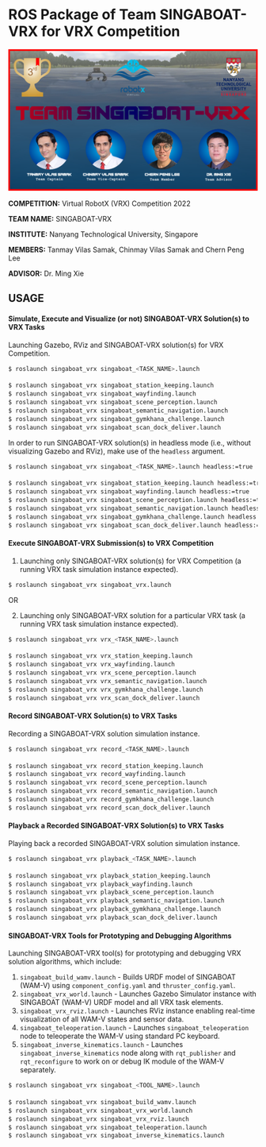 # ROS Package of Team SINGABOAT-VRX for VRX Competition

<img src="https://github.com/Tinker-Twins/SINGABOAT-VRX/blob/main/media/PNG/Team.png" width="1080">

**COMPETITION:** Virtual RobotX (VRX) Competition 2022

**TEAM NAME:** SINGABOAT-VRX

**INSTITUTE:** Nanyang Technological University, Singapore

**MEMBERS:** Tanmay Vilas Samak, Chinmay Vilas Samak and Chern Peng Lee

**ADVISOR:** Dr. Ming Xie

## USAGE

#### Simulate, Execute and Visualize (or not) SINGABOAT-VRX Solution(s) to VRX Tasks

Launching Gazebo, RViz and SINGABOAT-VRX solution(s) for VRX Competition.
```bash
$ roslaunch singaboat_vrx singaboat_<TASK_NAME>.launch

$ roslaunch singaboat_vrx singaboat_station_keeping.launch
$ roslaunch singaboat_vrx singaboat_wayfinding.launch
$ roslaunch singaboat_vrx singaboat_scene_perception.launch
$ roslaunch singaboat_vrx singaboat_semantic_navigation.launch
$ roslaunch singaboat_vrx singaboat_gymkhana_challenge.launch
$ roslaunch singaboat_vrx singaboat_scan_dock_deliver.launch
```

In order to run SINGABOAT-VRX solution(s) in headless mode (i.e., without visualizing Gazebo and RViz), make use of the `headless` argument.
```bash
$ roslaunch singaboat_vrx singaboat_<TASK_NAME>.launch headless:=true

$ roslaunch singaboat_vrx singaboat_station_keeping.launch headless:=true
$ roslaunch singaboat_vrx singaboat_wayfinding.launch headless:=true
$ roslaunch singaboat_vrx singaboat_scene_perception.launch headless:=true
$ roslaunch singaboat_vrx singaboat_semantic_navigation.launch headless:=true
$ roslaunch singaboat_vrx singaboat_gymkhana_challenge.launch headless:=true
$ roslaunch singaboat_vrx singaboat_scan_dock_deliver.launch headless:=true
```

#### Execute SINGABOAT-VRX Submission(s) to VRX Competition

1. Launching only SINGABOAT-VRX solution(s) for VRX Competition (a running VRX task simulation instance expected).
```bash
$ roslaunch singaboat_vrx singaboat_vrx.launch

```

OR

2. Launching only SINGABOAT-VRX solution for a particular VRX task (a running VRX task simulation instance expected).
```bash
$ roslaunch singaboat_vrx vrx_<TASK_NAME>.launch

$ roslaunch singaboat_vrx vrx_station_keeping.launch
$ roslaunch singaboat_vrx vrx_wayfinding.launch
$ roslaunch singaboat_vrx vrx_scene_perception.launch
$ roslaunch singaboat_vrx vrx_semantic_navigation.launch
$ roslaunch singaboat_vrx vrx_gymkhana_challenge.launch
$ roslaunch singaboat_vrx vrx_scan_dock_deliver.launch
```

#### Record SINGABOAT-VRX Solution(s) to VRX Tasks

Recording a SINGABOAT-VRX solution simulation instance.
```bash
$ roslaunch singaboat_vrx record_<TASK_NAME>.launch

$ roslaunch singaboat_vrx record_station_keeping.launch
$ roslaunch singaboat_vrx record_wayfinding.launch
$ roslaunch singaboat_vrx record_scene_perception.launch
$ roslaunch singaboat_vrx record_semantic_navigation.launch
$ roslaunch singaboat_vrx record_gymkhana_challenge.launch
$ roslaunch singaboat_vrx record_scan_dock_deliver.launch
```

#### Playback a Recorded SINGABOAT-VRX Solution(s) to VRX Tasks

Playing back a recorded SINGABOAT-VRX solution simulation instance.
```bash
$ roslaunch singaboat_vrx playback_<TASK_NAME>.launch

$ roslaunch singaboat_vrx playback_station_keeping.launch
$ roslaunch singaboat_vrx playback_wayfinding.launch
$ roslaunch singaboat_vrx playback_scene_perception.launch
$ roslaunch singaboat_vrx playback_semantic_navigation.launch
$ roslaunch singaboat_vrx playback_gymkhana_challenge.launch
$ roslaunch singaboat_vrx playback_scan_dock_deliver.launch
```

#### SINGABOAT-VRX Tools for Prototyping and Debugging Algorithms

Launching SINGABOAT-VRX tool(s) for prototyping and debugging VRX solution algorithms, which include:
1. `singaboat_build_wamv.launch` - Builds URDF model of SINGABOAT (WAM-V) using `component_config.yaml` and `thruster_config.yaml`.
2. `singaboat_vrx_world.launch` - Launches Gazebo Simulator instance with SINGABOAT (WAM-V) URDF model and all VRX task elements.
3. `singaboat_vrx_rviz.launch` - Launches RViz instance enabling real-time visualization of all WAM-V states and sensor data.
4. `singaboat_teleoperation.launch` - Launches `singaboat_teleoperation` node to teleoperate the WAM-V using standard PC keyboard.
5. `singaboat_inverse_kinematics.launch` - Launches `singaboat_inverse_kinematics` node along with `rqt_publisher` and `rqt_reconfigure` to work on or debug IK module of the WAM-V separately.
```bash
$ roslaunch singaboat_vrx singaboat_<TOOL_NAME>.launch

$ roslaunch singaboat_vrx singaboat_build_wamv.launch
$ roslaunch singaboat_vrx singaboat_vrx_world.launch
$ roslaunch singaboat_vrx singaboat_vrx_rviz.launch
$ roslaunch singaboat_vrx singaboat_teleoperation.launch
$ roslaunch singaboat_vrx singaboat_inverse_kinematics.launch
```
